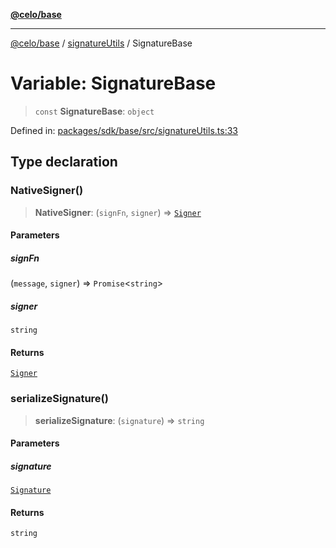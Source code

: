 [**@celo/base**](../../README.md)

***

[@celo/base](../../README.md) / [signatureUtils](../README.md) / SignatureBase

# Variable: SignatureBase

> `const` **SignatureBase**: `object`

Defined in: [packages/sdk/base/src/signatureUtils.ts:33](https://github.com/celo-org/developer-tooling/blob/master/packages/sdk/base/src/signatureUtils.ts#L33)

## Type declaration

### NativeSigner()

> **NativeSigner**: (`signFn`, `signer`) => [`Signer`](../interfaces/Signer.md)

#### Parameters

##### signFn

(`message`, `signer`) => `Promise`\<`string`\>

##### signer

`string`

#### Returns

[`Signer`](../interfaces/Signer.md)

### serializeSignature()

> **serializeSignature**: (`signature`) => `string`

#### Parameters

##### signature

[`Signature`](../interfaces/Signature.md)

#### Returns

`string`
